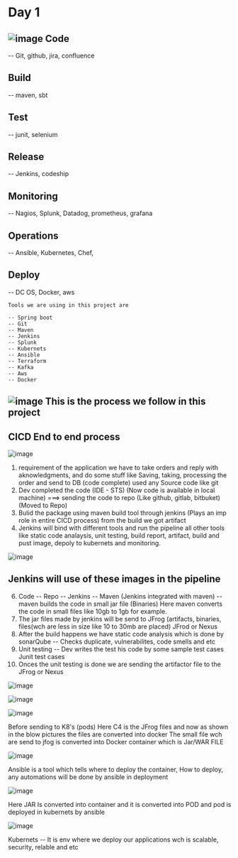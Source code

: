 Day 1
=====
![image](https://github.com/pavankumar0077/DevOps_Spring_boot_project/assets/40380941/691ac5f3-7354-451f-9365-8e5a87545341)
Code 
----
-- Git, github, jira, confluence

Build
----
-- maven, sbt

Test
----
-- junit, selenium

Release
-------
-- Jenkins, codeship

Monitoring
----------
-- Nagios, Splunk, Datadog, prometheus, grafana

Operations
-----------
-- Ansible, Kubernetes, Chef,

Deploy
------
-- DC OS, Docker, aws

```
Tools we are using in this project are 
```
```
-- Spring boot
-- Git
-- Maven
-- Jenkins
-- Splunk
-- Kubernets
-- Ansible
-- Terraform
-- Kafka
-- Aws
-- Docker
```

![image](https://github.com/pavankumar0077/DevOps_Spring_boot_project/assets/40380941/adc48e0a-cba5-4a0e-a68e-939f72b881ba)
This is the process we follow in this project
---

CICD End to end process
----------------------
![image](https://github.com/pavankumar0077/DevOps_Spring_boot_project/assets/40380941/6b564b2b-b124-44d0-b6dc-61de9a9c2748)

1) requirement of the application we have to take orders and reply with aknowledgments, and do some stuff like Saving, taking, processing the order and send to DB (code complete) used any Source code like git
2) Dev completed the code (IDE - STS) (Now code is available in local machine) ===> sending the code to repo (Like github, gitlab, bitbuket) (Moved to Repo)
3) Bulid the package using maven build tool through jenkins (Plays an imp role in entire CICD process) from the build we got artifact
4) Jenkins will bind with different tools and run the pipeline all other tools like static code analaysis, unit testing, build report, artifact, build and pust image, depoly to kubernets and monitoring.
 
![image](https://github.com/pavankumar0077/DevOps_Spring_boot_project/assets/40380941/30062315-746b-43c5-962a-7733a02cb05f)

Jenkins will use of these images in the pipeline
------------------------------------------------
6) Code -- Repo -- Jenkins -- Maven (Jenkins integrated with maven) -- maven builds the code in small jar file (Binaries) Here maven converts the code in small files like 10gb to 1gb for example. 
7) The jar files made by jenkins will be send to JFrog (artifacts, binaries, files(wch are less in size like 10 to 30mb are placed) JFrod or Nexus 
8) After the build happens we have static code analysis which is done by sonarQube 
-- Checks duplicate, vulnerabilites, code smells and etc
9) Unit testing -- Dev writes the test his code by some sample test cases Junit test cases
10) Onces the unit testing is done we are sending the artifactor file to the JFrog or Nexus

![image](https://github.com/pavankumar0077/DevOps_Spring_boot_project/assets/40380941/6b3efb4c-5c4e-4e21-8aa5-95dbcbfccda4)

![image](https://github.com/pavankumar0077/DevOps_Spring_boot_project/assets/40380941/ce055464-16fd-49ff-b2e4-c59712ea7e16)

![image](https://github.com/pavankumar0077/DevOps_Spring_boot_project/assets/40380941/e0f79b35-d674-459c-9551-98e77386e5b4)

Before sending to K8's (pods)
Here C4 is the JFrog files and now as shown in the blow pictures the files are converted into docker 
The small file wch are send to jfog is converted into Docker container which is Jar/WAR FILE

![image](https://github.com/pavankumar0077/DevOps_Spring_boot_project/assets/40380941/30312491-4619-41ae-a392-82a60ff99515)

Ansible is a tool which tells where to deploy the container, How to deploy, any automations will be done by ansible in deployment

![image](https://github.com/pavankumar0077/DevOps_Spring_boot_project/assets/40380941/28432ebf-1b40-4576-9e13-ebef1299f044)

Here JAR Is converted into container and it is converted into POD and pod is deployed in kubernets by ansible

![image](https://github.com/pavankumar0077/DevOps_Spring_boot_project/assets/40380941/c4458b87-77f5-4b69-b053-178ba80edc16)

Kubernets -- It is env where we deploy our applications wch is scalable, security, relable and etc

















